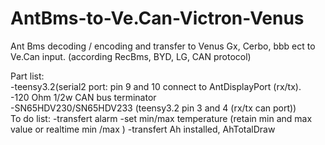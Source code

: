 # AntBms-to-Ve.Can-Victron-Venus
Ant Bms decoding / encoding and transfer to Venus Gx, Cerbo, bbb ect to Ve.Can input. (according RecBms, BYD, LG, CAN protocol)

Part list:                                                                                                                         
-teensy3.2(serial2 port: pin 9 and 10 connect to AntDisplayPort (rx/tx).                                                           
-120 Ohm 1/2w CAN bus terminator                                                                                                   
-SN65HDV230/SN65HDV233 (teensy3.2 pin 3 and 4 (rx/tx can port))                                                                                                                                                                                              
To do list:
-transfert alarm                                                                                                                    -set min/max temperature (retain min and max value or realtime min /max )                                                          -transfert Ah installed, AhTotalDraw
